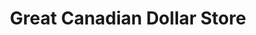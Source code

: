 ---
title: "Great Canadian Dollar Store"
url: /new-minas/great-canadian-dollar-store/
shop: variety store
---